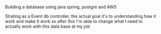Building a database using java spring, postgre and AWS

Strating as a Event db controller, the actual goal it's to understanding how it work and make it work so after this I'm able to change what I need to actually work with this data base at my job
